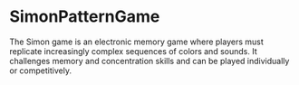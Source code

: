 # SimonPatternGame
The Simon game is an electronic memory game where players must replicate increasingly complex sequences of colors and sounds. It challenges memory and concentration skills and can be played individually or competitively.
